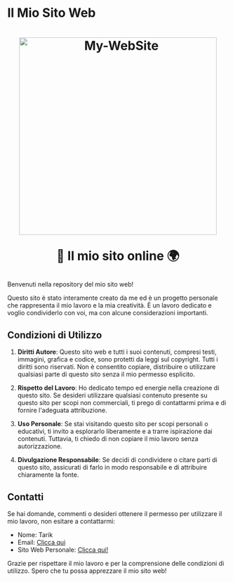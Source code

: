 # Il Mio Sito Web

<h1 align="center">
    <a href="#"><img src="https://tariksite.netlify.app/assets/favicon.ico" width="450" alt="My-WebSite"></a>
    
   🤖 Il mio sito online 🌍
</h1>

Benvenuti nella repository del mio sito web!

Questo sito è stato interamente creato da me ed è un progetto personale che rappresenta il mio lavoro e la mia creatività. È un lavoro dedicato e voglio condividerlo con voi, ma con alcune considerazioni importanti.

## Condizioni di Utilizzo

1. **Diritti Autore**: Questo sito web e tutti i suoi contenuti, compresi testi, immagini, grafica e codice, sono protetti da leggi sul copyright. Tutti i diritti sono riservati. Non è consentito copiare, distribuire o utilizzare qualsiasi parte di questo sito senza il mio permesso esplicito.

2. **Rispetto del Lavoro**: Ho dedicato tempo ed energie nella creazione di questo sito. Se desideri utilizzare qualsiasi contenuto presente su questo sito per scopi non commerciali, ti prego di contattarmi prima e di fornire l'adeguata attribuzione.

3. **Uso Personale**: Se stai visitando questo sito per scopi personali o educativi, ti invito a esplorarlo liberamente e a trarre ispirazione dai contenuti. Tuttavia, ti chiedo di non copiare il mio lavoro senza autorizzazione.

4. **Divulgazione Responsabile**: Se decidi di condividere o citare parti di questo sito, assicurati di farlo in modo responsabile e di attribuire chiaramente la fonte.

## Contatti

Se hai domande, commenti o desideri ottenere il permesso per utilizzare il mio lavoro, non esitare a contattarmi:

- Nome: Tarik
- Email: [Clicca qui](mailto:tariksupp0rt@gmail.com)
- Sito Web Personale: [Clicca qui!](https://tariksite.netlify.app)

Grazie per rispettare il mio lavoro e per la comprensione delle condizioni di utilizzo. Spero che tu possa apprezzare il mio sito web!
